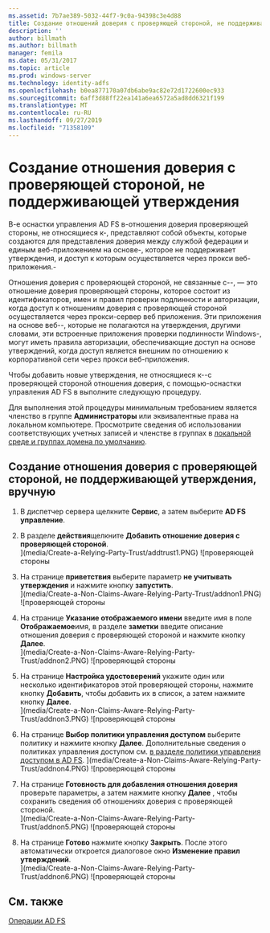 ```yaml
---
ms.assetid: 7b7ae389-5032-44f7-9c0a-94398c3e4d88
title: Создание отношений доверия с проверяющей стороной, не поддерживающей утверждения
description: ''
author: billmath
ms.author: billmath
manager: femila
ms.date: 05/31/2017
ms.topic: article
ms.prod: windows-server
ms.technology: identity-adfs
ms.openlocfilehash: b0ea877170a07db6abe9ac82e72d1722600ec933
ms.sourcegitcommit: 6aff3d88ff22ea141a6ea6572a5ad8dd6321f199
ms.translationtype: MT
ms.contentlocale: ru-RU
ms.lasthandoff: 09/27/2019
ms.locfileid: "71358109"
---
```

# <a name="create-a-non-claims-aware-relying-party-trust"></a>Создание отношения доверия с проверяющей стороной, не поддерживающей утверждения


В\-е оснастки управления AD FS в\-отношения доверия проверяющей стороны, не относящиеся к\-, представляют собой объекты, которые создаются для представления доверия между службой федерации и единым веб-приложением на основе\-, которое не поддерживает утверждения, и доступ к которым осуществляется через прокси веб-приложения.\-  
  
Отношения доверия с проверяющей стороной, не связанные с\-\-, — это отношение доверия проверяющей стороны, которое состоит из идентификаторов, имен и правил проверки подлинности и авторизации, когда доступ к отношениям доверия с проверяющей стороной осуществляется через прокси-сервер веб приложения. Эти приложения на основе веб-\-, которые не полагаются на утверждения, другими словами, эти встроенные приложения проверки подлинности Windows\-, могут иметь правила авторизации, обеспечивающие доступ на основе утверждений, когда доступ является внешним по отношению к корпоративной сети через прокси веб-приложения.  
  
Чтобы добавить новые утверждения, не относящиеся к\-\-с проверяющей стороной отношения доверия, с помощью\-оснастки управления AD FS в выполните следующую процедуру.  
  
Для выполнения этой процедуры минимальным требованием является членство в группе **Администраторы** или эквивалентные права на локальном компьютере.  Просмотрите сведения об использовании соответствующих учетных записей и членстве в группах в [локальной среде и группах домена по умолчанию](https://go.microsoft.com/fwlink/?LinkId=83477).   
  
## <a name="to-create-a-non-claims-aware-relying-party-trust-manually"></a>Создание отношения доверия с проверяющей стороной, не поддерживающей утверждения, вручную 
1. В диспетчер сервера щелкните **Сервис**, а затем выберите **AD FS управление**.  
  
2.  В разделе **действия**щелкните **Добавить отношение доверия с проверяющей стороной**.  
](media/Create-a-Relying-Party-Trust/addtrust1.PNG) ![проверяющей стороны   

3.  На странице **приветствия** выберите параметр **не учитывать утверждения** и нажмите кнопку **запустить**.  
](media/Create-a-Non-Claims-Aware-Relying-Party-Trust/addnon1.PNG) ![проверяющей стороны 
  
4.  На странице **Указание отображаемого имени** введите имя в поле **Отображаемое**имя, в разделе **заметки** введите описание отношения доверия с проверяющей стороной и нажмите кнопку **Далее**.  
](media/Create-a-Non-Claims-Aware-Relying-Party-Trust/addnon2.PNG) ![проверяющей стороны

5. На странице **Настройка удостоверений** укажите один или несколько идентификаторов этой проверяющей стороны, нажмите кнопку **Добавить**, чтобы добавить их в список, а затем нажмите кнопку **Далее**.  
](media/Create-a-Non-Claims-Aware-Relying-Party-Trust/addnon3.PNG) ![проверяющей стороны

6.  На странице **Выбор политики управления доступом** выберите политику и нажмите кнопку **Далее**.  Дополнительные сведения о политиках управления доступом см. [в разделе политики управления доступом в AD FS](Access-Control-Policies-in-AD-FS.md). 
](media/Create-a-Non-Claims-Aware-Relying-Party-Trust/addnon4.PNG) ![проверяющей стороны

7. На странице **Готовность для добавления отношения доверия** проверьте параметры, а затем нажмите кнопку **Далее** , чтобы сохранить сведения об отношениях доверия с проверяющей стороной.  
   ](media/Create-a-Non-Claims-Aware-Relying-Party-Trust/addnon5.PNG) ![проверяющей стороны 

8. На странице **Готово** нажмите кнопку **Закрыть**. После этого автоматически откроется диалоговое окно **Изменение правил утверждений**.  
](media/Create-a-Non-Claims-Aware-Relying-Party-Trust/addnon6.PNG) ![проверяющей стороны  
  
## <a name="see-also"></a>См. также  
[Операции AD FS](../../ad-fs/AD-FS-2016-Operations.md) 
